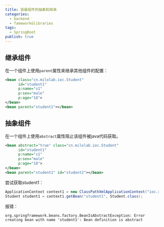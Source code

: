 ```yaml
---
title: 容器组件的抽象和继承
categories:
  - backend
  - famework&libraries
tags:
  - SpringBoot
publish: true
---
```


## 继承组件

在一个组件上使用`parent`属性来继承其他组件的配置：

```xml
<bean class="cn.milolab.ioc.Student"
      id="student1"
      p:name="s1"
      p:sex="male"
      p:age="18">
</bean>
<bean parent="student1"></bean>
```

## 抽象组件

在一个组件上使用`abstract`属性阻止该组件被java代码获取。

```xml
<bean abstract="true" class="cn.milolab.ioc.Student"
      id="student1"
      p:name="s1"
      p:sex="male"
      p:age="18">
</bean>
<bean parent="student1" id="student2"></bean>
```

尝试获取student1：

```java
ApplicationContext context1 = new ClassPathXmlApplicationContext("ioc.xml");
Student student1 = context1.getBean("student1", Student.class);
```

报错：

```
org.springframework.beans.factory.BeanIsAbstractException: Error creating bean with name 'student1': Bean definition is abstract
```

